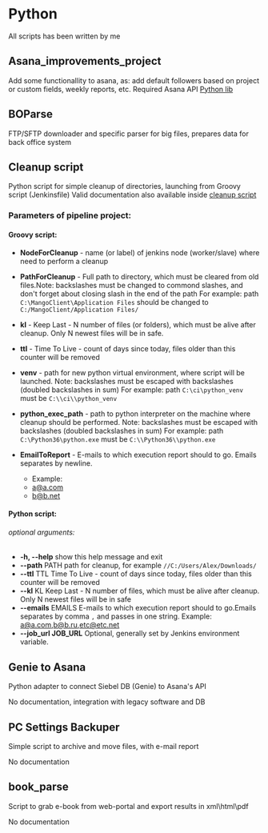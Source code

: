 # Python
All scripts has been written by me

## Asana_improvements_project
Add some functionallity to asana, as: add default followers based on project or custom fields, weekly reports, etc. Required Asana API [Python lib](https://github.com/Asana/python-asana)

## BOParse
FTP/SFTP downloader and specific parser for big files, prepares data for back office system

## Cleanup script
Python script for simple cleanup of directories, launching from Groovy script (Jenkinsfile)
Valid documentation also available inside [cleanup script](https://github.com/Sysa/Python/tree/master/Cleanup_script)

### Parameters of pipeline project:

#### Groovy script:
* **NodeForCleanup** - name (or label) of jenkins node (worker/slave) where need to perform a cleanup

* **PathForCleanup** - Full path to directory, which must be cleared from old files.Note: backslashes must be changed to commond slashes, and don't forget about closing slash in the end of the path
For example: path `C:\MangoClient\Application Files` should be changed to `C:/MangoClient/Application Files/`

* **kl** - Keep Last - N number of files (or folders), which must be alive after cleanup. Only N newest files will be in safe.

* **ttl** - Time To Live - count of days since today, files older than this counter will be removed

* **venv** - path for new python virtual environment, where script will be launched.
Note: backslashes must be escaped with backslashes (doubled backslashes in sum)
For example: path `C:\ci\python_venv` must be `C:\\ci\\python_venv`

* **python_exec_path** - path to python interpreter on the machine where cleanup should be performed.
Note: backslashes must be escaped with backslashes (doubled backslashes in sum)
For example: path `C:\Python36\python.exe` must be `C:\\Python36\\python.exe`

* **EmailToReport** - E-mails to which execution report should to go. Emails separates by newline.
	* Example:
	* a@a.com
	* b@b.net


#### Python script:
###### optional arguments:
*   **-h, --help**         show this help message and exit
*   **--path** PATH        path for cleanup, for example `//C:/Users/Alex/Downloads/`
*   **--ttl** TTL          Time To Live - count of days since today, files older
                     than this counter will be removed
*   **--kl** KL            Keep Last - N number of files, which must be alive after
                     cleanup. Only N newest files will be in safe
*   **--emails** EMAILS    E-mails to which execution report should to go.Emails
                     separates by comma `,` and passes in one string. Example:
                     a@a.com,b@b.ru,etc@etc.net
*   **--job_url JOB_URL**  Optional, generally set by Jenkins environment variable.

## Genie to Asana
Python adapter to connect Siebel DB (Genie) to Asana's API

No documentation, integration with legacy software and DB

## PC Settings Backuper
Simple script to archive and move files, with e-mail report

No documentation

## book_parse
Script to grab e-book from web-portal and export results in xml\html\pdf

No documentation